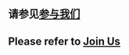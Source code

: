 ## 请参见[参与我们](https://docs.rsshub.app/zh/joinus/quick-start)

## Please refer to [Join Us](https://docs.rsshub.app/joinus/quick-start)